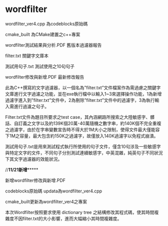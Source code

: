 # wordfilter

wordfilter_ver4.cpp 為codeblocks原始碼

cmake_built 為CMake建置之c++專案

wordfilter測試結果與分析.PDF 舊版本過濾器報告

filter.txt 關鍵字文庫本

測試用句子.txt 測試使用之10句句子

wordfilter修改與新增.PDF 最新修改報告

此為C++撰寫的文字過濾器，以一個名為”filter.txt”文件檔案作為需過慮之關鍵字文庫進行文字過濾之功能，並在exe執行檔中以輸入1~3來選擇操作功能，1為新增過濾字進入到”filter.txt”文件中，2為刪除”filter.txt”文件中的過濾字，3為執行輸入需進行過濾之句子。

Filter.txt文件為題目所要求之test case，其內涵網路所搜索之大陸敏感字、髒話、自訂義之文字以及約139K個20萬-40萬隨機之數字串，約140K個不完全重複之過濾字，由於在字串變數宣告時不得大於1M大小之限制，使得文件最大僅能容下1M之容量，最大包含約150K之過濾字，故僅放入140K過濾字以免程式崩潰。

測試用句子.txt是用來測試程式執行所使用的句子文件，僅含10句涉及一些敏感字與特定文字的文件，不同句子分別測試連續敏感字，中英混雜，純英句子不同狀況下其文字過濾器的效能狀況。

//******************11/21新增***********************

新增wordfilter修改與新增.PDF 

codeblocks原始碼 updata為wordfilter_ver4.cpp 

cmake_built更新為wordfilter_ver4之專案

本次Wordfilter按照要求使用 dictionary tree  之結構修改其程式碼，使其時間複雜度不因filter.txt的大小影響，進而大幅縮小其時間複雜度。
